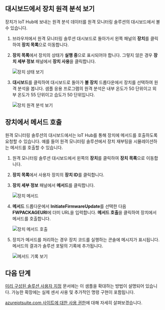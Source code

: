 ## <a name="view-device-telemetry-in-the-dashboard"></a>대시보드에서 장치 원격 분석 보기
장치가 IoT Hub에 보내는 원격 분석 데이터를 원격 모니터링 솔루션의 대시보드에서 볼 수 있습니다.

1. 브라우저에서 원격 모니터링 솔루션 대시보드로 돌아가서 왼쪽 패널의 **장치**를 클릭하여 **장치 목록**으로 이동합니다.
2. **장치 목록**에서 장치의 상태가 **실행 중**으로 표시되어야 합니다. 그렇지 않은 경우 **장치 세부 정보** 패널에서 **장치 사용**을 클릭합니다.
   
    ![장치 상태 보기][18]
3. **대시보드**를 클릭하여 대시보드로 돌아가 **볼 장치** 드롭다운에서 장치를 선택하여 원격 분석을 봅니다. 샘플 응용 프로그램의 원격 분석은 내부 온도가 50 단위이고 외부 온도가 55 단위이고 습도가 50 단위입니다.
   
    ![장치 원격 분석 보기][img-telemetry]

## <a name="invoke-a-method-on-your-device"></a>장치에서 메서드 호출
원격 모니터링 솔루션의 대시보드에서는 IoT Hub를 통해 장치에 메서드를 호출하도록 요청할 수 있습니다. 예를 들어 원격 모니터링 솔루션에서 장치 재부팅을 시뮬레이션하는 메서드를 호출할 수 있습니다.

1. 원격 모니터링 솔루션 대시보드에서 왼쪽의 **장치**를 클릭하여 **장치 목록**으로 이동합니다.
2. **장치 목록**에서 사용자 장치의 **장치 ID**를 클릭합니다.
3. **장치 세부 정보** 패널에서 **메서드**를 클릭합니다.
   
    ![장치 메서드][13]
4. **메서드** 드롭다운에서 **InitiateFirmwareUpdate**를 선택한 다음 **FWPACKAGEURI**에 더미 URL을 입력합니다. **메서드 호출**을 클릭하여 장치에서 메서드를 호출합니다.
   
    ![장치 메서드 호출][14]
   

5. 장치가 메서드를 처리하는 경우 장치 코드를 실행하는 콘솔에 메시지가 표시됩니다. 메서드의 결과가 솔루션 포털의 기록에 추가됩니다.

    ![메서드 기록 보기][img-method-history]

## <a name="next-steps"></a>다음 단계
[미리 구성된 솔루션 사용자 지정][lnk-customize] 문서에는 이 샘플을 확대하는 방법이 설명되어 있습니다. 가능한 확장에는 실제 센서 사용 및 추가적인 명령 구현이 포함됩니다.

[azureiotsuite.com 사이트에 대한 사용 권한][lnk-permissions]에 대해 자세히 살펴보겠습니다.

[13]: ./media/iot-suite-v1-visualize-connecting/suite4.png
[14]: ./media/iot-suite-v1-visualize-connecting/suite7-1.png
[18]: ./media/iot-suite-v1-visualize-connecting/suite10.png
[img-telemetry]: ./media/iot-suite-v1-visualize-connecting/telemetry.png
[img-method-history]: ./media/iot-suite-v1-visualize-connecting/history.png
[lnk-customize]: ../articles/iot-suite/iot-suite-v1-guidance-on-customizing-preconfigured-solutions.md
[lnk-permissions]: ../articles/iot-suite/iot-suite-v1-permissions.md
